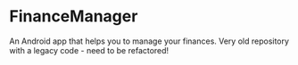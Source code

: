 # FinanceManager
An Android app that helps you to manage your finances. Very old repository with a legacy code - need to be refactored!
